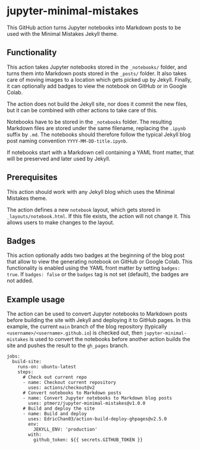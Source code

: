 # jupyter-minimal-mistakes

This GitHub action turns Jupyter notebooks into Markdown posts to be used with the Minimal Mistakes Jekyll theme.

## Functionality
This action takes Jupyter notebooks stored in the `_notebooks/` folder, and turns them into Markdown posts stored in the `_posts/` folder. It also takes care of moving images to a location which gets picked up by Jekyll. Finally, it can optionally add badges to view the notebook on GitHub or in Google Colab.

The action does not build the Jekyll site, nor does it commit the new files, but it can be combined with other actions to take care of this.

Notebooks have to be stored in the `_notebooks` folder. The resulting Markdown files are stored under the same filename, replacing the `.ipynb` suffix by `.md`. The notebooks should therefore follow the typical Jekyll blog post naming convention `YYYY-MM-DD-title.ipynb`.

If notebooks start with a Markdown cell containing a YAML front matter, that will be preserved and later used by Jekyll.

## Prerequisites
This action should work with any Jekyll blog which uses the Minimal Mistakes theme.

The action defines a new `notebook` layout, which gets stored in `_layouts/notebook.html`. If this file exists, the action will not change it. This allows users to make changes to the layout.

## Badges
This action optionally adds two badges at the beginning of the blog post that allow to view the generating notebook on GitHub or Google Colab. This functionality is enabled using the YAML front matter by setting `badges: true`. If `badges: false` or the `badges` tag is not set (default), the badges are not added.

## Example usage
The action can be used to convert Jupyter notebooks to Markdown posts before building the site with Jekyll and deploying it to GitHub pages. In this example, the current `main` branch of the blog repository (typically `<username>/<username>.github.io`) is checked out, then `jupyter-minimal-mistakes` is used to convert the notebooks before another action builds the site and pushes the result to the `gh_pages` branch.

```
jobs:
  build-site:
    runs-on: ubuntu-latest
    steps:
      # Check out current repo
      - name: Checkout current repository
        uses: actions/checkout@v2
      # Convert notebooks to Markdown posts
      - name: Convert Jupyter notebooks to Markdown blog posts
        uses: ptmerz/jupyter-minimal-mistakes@v1.0.0
      # Build and deploy the site
      - name: Build and deploy
        uses: EdricChan03/action-build-deploy-ghpages@v2.5.0
        env:
          JEKYLL_ENV: 'production'
        with:
          github_token: ${{ secrets.GITHUB_TOKEN }}
```
